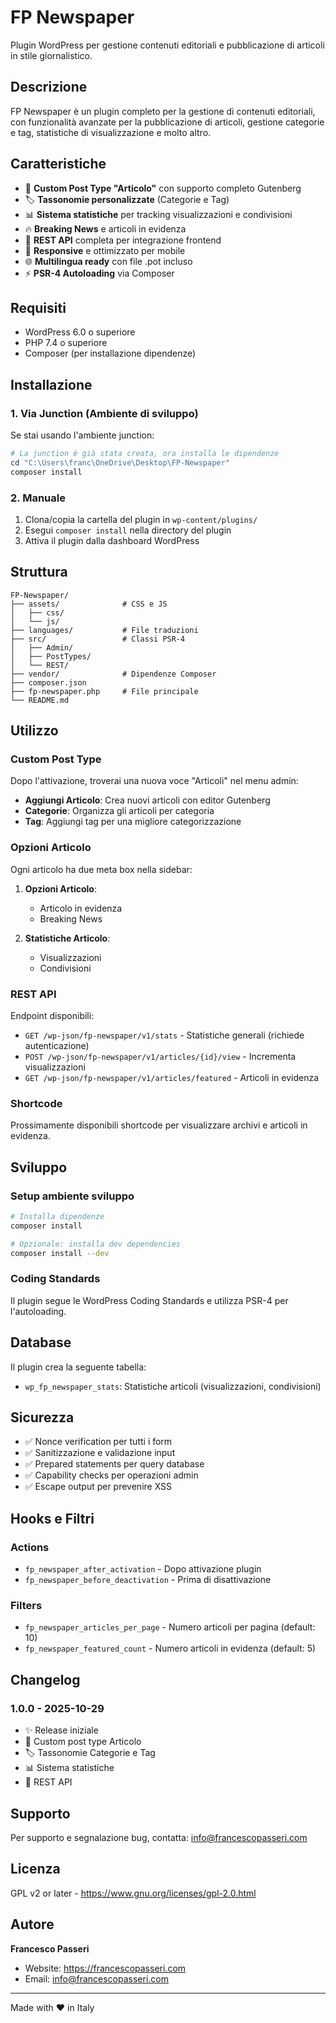 # FP Newspaper

Plugin WordPress per gestione contenuti editoriali e pubblicazione di articoli in stile giornalistico.

## Descrizione

FP Newspaper è un plugin completo per la gestione di contenuti editoriali, con funzionalità avanzate per la pubblicazione di articoli, gestione categorie e tag, statistiche di visualizzazione e molto altro.

## Caratteristiche

- 📰 **Custom Post Type "Articolo"** con supporto completo Gutenberg
- 🏷️ **Tassonomie personalizzate** (Categorie e Tag)
- 📊 **Sistema statistiche** per tracking visualizzazioni e condivisioni
- 🔥 **Breaking News** e articoli in evidenza
- 🔌 **REST API** completa per integrazione frontend
- 📱 **Responsive** e ottimizzato per mobile
- 🌐 **Multilingua ready** con file .pot incluso
- ⚡ **PSR-4 Autoloading** via Composer

## Requisiti

- WordPress 6.0 o superiore
- PHP 7.4 o superiore
- Composer (per installazione dipendenze)

## Installazione

### 1. Via Junction (Ambiente di sviluppo)

Se stai usando l'ambiente junction:

```powershell
# La junction è già stata creata, ora installa le dipendenze
cd "C:\Users\franc\OneDrive\Desktop\FP-Newspaper"
composer install
```

### 2. Manuale

1. Clona/copia la cartella del plugin in `wp-content/plugins/`
2. Esegui `composer install` nella directory del plugin
3. Attiva il plugin dalla dashboard WordPress

## Struttura

```
FP-Newspaper/
├── assets/              # CSS e JS
│   ├── css/
│   └── js/
├── languages/           # File traduzioni
├── src/                 # Classi PSR-4
│   ├── Admin/
│   ├── PostTypes/
│   └── REST/
├── vendor/              # Dipendenze Composer
├── composer.json
├── fp-newspaper.php     # File principale
└── README.md
```

## Utilizzo

### Custom Post Type

Dopo l'attivazione, troverai una nuova voce "Articoli" nel menu admin:

- **Aggiungi Articolo**: Crea nuovi articoli con editor Gutenberg
- **Categorie**: Organizza gli articoli per categoria
- **Tag**: Aggiungi tag per una migliore categorizzazione

### Opzioni Articolo

Ogni articolo ha due meta box nella sidebar:

1. **Opzioni Articolo**:
   - Articolo in evidenza
   - Breaking News

2. **Statistiche Articolo**:
   - Visualizzazioni
   - Condivisioni

### REST API

Endpoint disponibili:

- `GET /wp-json/fp-newspaper/v1/stats` - Statistiche generali (richiede autenticazione)
- `POST /wp-json/fp-newspaper/v1/articles/{id}/view` - Incrementa visualizzazioni
- `GET /wp-json/fp-newspaper/v1/articles/featured` - Articoli in evidenza

### Shortcode

Prossimamente disponibili shortcode per visualizzare archivi e articoli in evidenza.

## Sviluppo

### Setup ambiente sviluppo

```bash
# Installa dipendenze
composer install

# Opzionale: installa dev dependencies
composer install --dev
```

### Coding Standards

Il plugin segue le WordPress Coding Standards e utilizza PSR-4 per l'autoloading.

## Database

Il plugin crea la seguente tabella:

- `wp_fp_newspaper_stats`: Statistiche articoli (visualizzazioni, condivisioni)

## Sicurezza

- ✅ Nonce verification per tutti i form
- ✅ Sanitizzazione e validazione input
- ✅ Prepared statements per query database
- ✅ Capability checks per operazioni admin
- ✅ Escape output per prevenire XSS

## Hooks e Filtri

### Actions

- `fp_newspaper_after_activation` - Dopo attivazione plugin
- `fp_newspaper_before_deactivation` - Prima di disattivazione

### Filters

- `fp_newspaper_articles_per_page` - Numero articoli per pagina (default: 10)
- `fp_newspaper_featured_count` - Numero articoli in evidenza (default: 5)

## Changelog

### 1.0.0 - 2025-10-29
- ✨ Release iniziale
- 📰 Custom post type Articolo
- 🏷️ Tassonomie Categorie e Tag
- 📊 Sistema statistiche
- 🔌 REST API

## Supporto

Per supporto e segnalazione bug, contatta: info@francescopasseri.com

## Licenza

GPL v2 or later - https://www.gnu.org/licenses/gpl-2.0.html

## Autore

**Francesco Passeri**
- Website: https://francescopasseri.com
- Email: info@francescopasseri.com

---

Made with ❤️ in Italy
